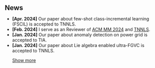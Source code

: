 <h1 id="news"></h1>

<h2 style="margin: 60px 0px 10px;">News</h2>

<ul>
<li><strong>[Apr. 2024]</strong> Our paper about few-shot class-incremental learning (FSCIL) is accepted to TNNLS.</li>
<li><strong>[Feb. 2024]</strong> I serve as an Reviewer of <a href="https://2024.acmmm.org/">ACM MM 2024</a> and <a href="https://ieeexplore.ieee.org/xpl/RecentIssue.jsp?punumber=5962385">TNNLS</a>.</li>
<li><strong>[Jan. 2024]</strong> Our paper about anomaly detection on power grid is accepted to TIA.</li>
<li><strong>[Jan. 2024]</strong> Our paper about Lie algebra enabled ultra-FGVC is accepted to TNNLS.</li>

<a href="javascript:toggle_vis('newsmore')">Show more</a>
<div id="newsmore" style="display:none"> 

<li><strong>[Dec. 2023]</strong> I serve as an Reviewer of <a href="https://cvpr.thecvf.com/">CVPR 2024</a>.</li>
<li><strong>[Oct. 2022]</strong> Our paper about incremental learning on ultra-FGVC is accepted to WACV.</li>
<li><strong>[Sep. 2021]</strong> Our paper about fine-grained classification is accepted to DICTA.</li>

</div>

</ul>

